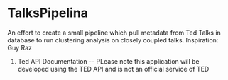 # TalksPipelina
An effort to create a small pipeline which pull metadata from Ted Talks in database to run clustering analysis on closely coupled talks. Inspiration: Guy Raz

1. Ted API Documentation -- PLease note this application will be developed using the TED API and is not an official service of TED
